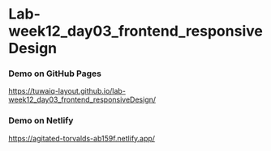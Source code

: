# Lab-week12_day03_frontend_responsiveDesign

### Demo on GitHub Pages
https://tuwaiq-layout.github.io/lab-week12_day03_frontend_responsiveDesign/

### Demo on Netlify
https://agitated-torvalds-ab159f.netlify.app/

